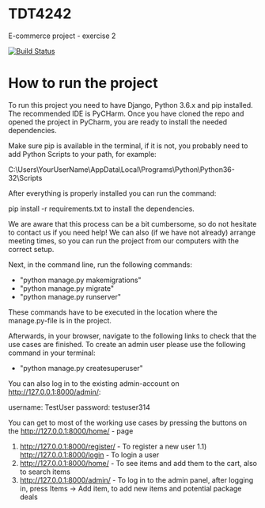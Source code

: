 # TDT4242
E-commerce project - exercise 2

[![Build Status](https://travis-ci.org/NoraTomas/TDT4242.svg?branch=master)](https://travis-ci.org/NoraTomas/TDT4242)

# How to run the project

To run this project you need to have Django, Python 3.6.x and pip installed.
The recommended IDE is PyCHarm.
Once you have cloned the repo and opened the project in PyCharm, you are
ready to install the needed dependencies.

Make sure pip is available in the terminal, if it is not, you probably need to
add Python Scripts to your path, for example:

C:\Users\YourUserName\AppData\Local\Programs\Python\Python36-32\Scripts

After everything is properly installed you can run the command:

pip install -r requirements.txt to install the dependencies.

We are aware that this process can be a bit cumbersome, so do not hesitate
to contact us if you need help! We can also (if we have not already)
arrange meeting times, so you can run the project from our computers with
the correct setup.


Next, in the command line, run the following commands:
 - "python manage.py makemigrations"
 - "python manage.py migrate"
 - "python manage.py runserver"

 These commands have to be executed in the location where the manage.py-file is
 in the project.

 Afterwards, in your browser, navigate to the following links to
 check that the use cases are finished. To create an admin user please use the
 following command in your terminal:

 - "python manage.py createsuperuser"

 You can also log in to the existing admin-account on
 http://127.0.0.1:8000/admin/:

 username: TestUser
 password: testuser314

 You can get to most of the working use cases by pressing the buttons
 on the http://127.0.0.1:8000/home/ - page


 1) http://127.0.0.1:8000/register/ - To register a new user
 1.1) http://127.0.0.1:8000/login - To login a user
 2) http://127.0.0.1:8000/home/ - To see items and add them to the cart,
 also to search items
 3) http://127.0.0.1:8000/admin/ - To log in to the admin panel,
 after logging in, press Items -> Add item, to add new items
 and potential package deals  






